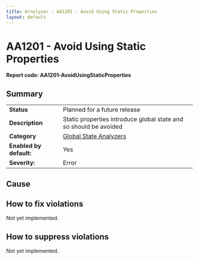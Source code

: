 ```yaml
---
title: Arnolyzer - AA1201 - Avoid Using Static Properties
layout: default
---
```

# AA1201 - Avoid Using Static Properties #
**Report code: AA1201-AvoidUsingStaticProperties**

## Summary ##
<table>
<tr>
  <td><strong>Status</strong></td>
  <td>Planned for a future release</td>
</tr>
<tr>
  <td><strong>Description</strong></td>
  <td>Static properties introduce global state and so should be avoided</td>
</tr>
<tr>
  <td><strong>Category</strong></td>
  <td><a href="GlobalStateAnalyzers.html">Global State Analyzers</a></td>
</tr>
<tr>
  <td><strong>Enabled by default:</strong></td>
  <td>Yes</td>
</tr>
<tr>
  <td><strong>Severity:</strong></td>
  <td>Error</td>
</tr>
</table>

## Cause ##



## How to fix violations ##

Not yet implemented.

## How to suppress violations ##

Not yet implemented.

